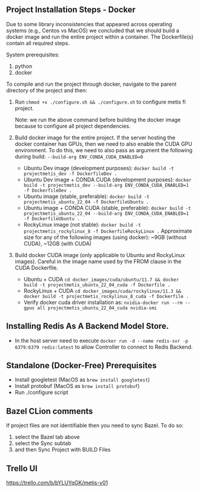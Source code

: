## Project Installation Steps - Docker
Due to some library inconsistencies that appeared across operating systems (e.g., Centos vs MacOS) we concluded that we
should build a docker image and run the entire project within a container. The Dockerfile(s) contain all required steps.

System prerequisites:

1. python
2. docker

To compile and run the project through docker, navigate to the parent directory of the project and then:

1. Run `chmod +x ./configure.sh && ./configure.sh` to configure metis fl project.
   
   Note: we run the above command before building the docker image because to configure all project dependencies.

2. Build docker image for the entire project. If the server hosting the docker container has GPUs, then we need to also enable the CUDA GPU environment. To do this, we need to also pass as argument the following during build: `--build-arg ENV_CONDA_CUDA_ENABLED=0` 
   - Ubuntu Dev image (development purposes): `docker build -t projectmetis_dev -f DockerfileDev .`
   - Ubuntu Dev image + CONDA CUDA (development purposes): `docker build -t projectmetis_dev --build-arg ENV_CONDA_CUDA_ENABLED=1 -f DockerfileDev .`
   - Ubuntu image (stable, preferable): `docker build -t projectmetis_ubuntu_22_04 -f DockerfileUbuntu .`
   - Ubuntu image + CONDA CUDA (stable, preferable): `docker build -t projectmetis_ubuntu_22_04 --build-arg ENV_CONDA_CUDA_ENABLED=1 -f DockerfileUbuntu .`
   - RockyLinux image (not stable): `docker build -t projectmetis_rockylinux_8 -f DockerfileRockyLinux .`
   Approximate size for any of the following images (using docker): ~9GB (without CUDA), ~12GB (with CUDA)
   
3. Build docker CUDA image (only applicable to Ubuntu and RockyLinux images). Careful in the image name used by the FROM clause in the CUDA Dockerfile.  
   - Ubuntu + CUDA `cd docker_images/cuda/ubuntu/11.7 && docker build -t projectmetis_ubuntu_22_04_cuda -f Dockerfile .`
   - RockyLinux + CUDA `cd docker_images/cuda/rockylinux/11.3 && docker build -t projectmetis_rockylinux_8_cuda -f Dockerfile .`
   - Verify docker cuda driver installation as: `nvidia-docker run --rm --gpus all projectmetis_ubuntu_22_04_cuda nvidia-smi`

## Installing Redis As A Backend Model Store.
   - In the host server need to execute `docker run -d --name redis-svr -p 6379:6379 redis:latest` to allow Controller to 
      connect to Redis Backend.

## Standalone (Docker-Free) Prerequisites
- Install googletest (MacOS as `brew install googletest`)
- Install protobuf (MacOS as `brew install protobuf`)
- Run ./configure script 

## Bazel CLion comments 
If project files are not identifiable then you need to sync Bazel. To do so:

1. select the Bazel tab above
2. select the Sync subtab
3. and then Sync Project with BUILD Files

## Trello UI
https://trello.com/b/bYLUYqGK/metis-v01
